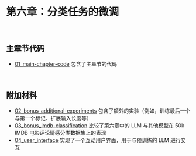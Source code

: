# 第六章：分类任务的微调

&nbsp;
## 主章节代码

- [01_main-chapter-code](01_main-chapter-code) 包含了主章节的代码

&nbsp;
## 附加材料

- [02_bonus_additional-experiments](02_bonus_additional-experiments) 包含了额外的实验（例如，训练最后一个与第一个标记、扩展输入长度等）
- [03_bonus_imdb-classification](03_bonus_imdb-classification) 比较了第六章中的 LLM 与其他模型在 50k IMDB 电影评论情感分类数据集上的表现
- [04_user_interface](04_user_interface) 实现了一个互动用户界面，用于与预训练的 LLM 进行交互